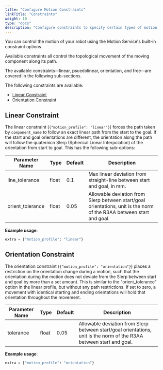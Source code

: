 ```yaml
---
title: "Configure Motion Constraints"
linkTitle: "Constraints"
weight: 10
type: "docs"
description: "Configure constraints to specify certain types of motion."
---
```


You can control the motion of your robot using the Motion Service's built-in constraint options.

Available constraints all control the topological movement of the moving component along its path.

The available constraints--linear, psuedolinear, orientation, and free--are covered in the following sub-sections.

The following constraints are available:

- [Linear Constraint](#linear-constraint)
- [Orientation Constraint](#orientation-constraint)

## Linear Constraint

The linear constraint (`{"motion_profile": "linear"}`) forces the path taken by `component_name` to follow an exact linear path from the start to the goal.
If the start and goal orientations are different, the orientation along the path will follow the quaternion Slerp (Spherical Linear Interpolation) of the orientation from start to goal.
This has the following sub-options:

| Parameter Name | Type | Default | Description |
| -------------- | ---- | ------- | ----------- |
| line_tolerance | float | 0.1 | Max linear deviation from straight-line between start and goal, in mm. |
| orient_tolerance | float | 0.05 | Allowable deviation from Slerp between start/goal orientations, unit is the norm of the R3AA between start and goal. |

**Example usage**:

```python
extra = {"motion_profile": "linear"}
```

## Orientation Constraint

The orientation constraint (`{"motion_profile": "orientation"}`) places a restriction on the orientation change during a motion, such that the orientation during the motion does not deviate from the Slerp between start and goal by more than a set amount.
This is similar to the "orient_tolerance" option in the linear profile, but without any path restrictions.
If set to zero, a movement with identical starting and ending orientations will hold that orientation throughout the movement.

| Parameter Name | Type | Default | Description |
| -------------- | ---- | ------- | ----------- |
| tolerance | float | 0.05 | Allowable deviation from Slerp between start/goal orientations, unit is the norm of the R3AA between start and goal. |

**Example usage**:

``` python
extra = {"motion_profile": "orientation"}
```

<!--
## Next steps

Insert link to motion tutorial #3 about constraints

-->
